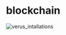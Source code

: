 # blockchain

![verus_intallations](https://github.com/derrildsouza/blockchain/assets/64513486/219c5eca-0aba-4258-9d5f-7cadb0007e24)
